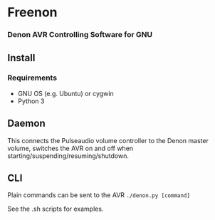 # Freenon
### Denon AVR Controlling Software for GNU

## Install

### Requirements
- GNU OS (e.g. Ubuntu) or cygwin
- Python 3

## Daemon
This connects the Pulseaudio volume controller to the Denon master volume, switches the AVR on and off when starting/suspending/resuming/shutdown.

## CLI
Plain commands can be sent to the AVR
`./denon.py [command]`

See the .sh scripts for examples.



